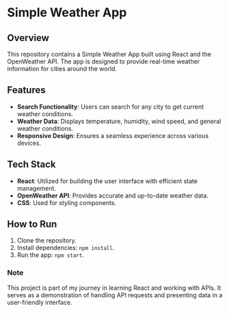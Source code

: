 # Simple Weather App

## Overview
This repository contains a Simple Weather App built using React and the OpenWeather API. The app is designed to provide real-time weather information for cities around the world.

## Features
- **Search Functionality**: Users can search for any city to get current weather conditions.
- **Weather Data**: Displays temperature, humidity, wind speed, and general weather conditions.
- **Responsive Design**: Ensures a seamless experience across various devices.

## Tech Stack
- **React**: Utilized for building the user interface with efficient state management.
- **OpenWeather API**: Provides accurate and up-to-date weather data.
- **CSS**: Used for styling components.

## How to Run
1. Clone the repository.
2. Install dependencies: `npm install`.
3. Run the app: `npm start`.

### Note
This project is part of my journey in learning React and working with APIs. It serves as a demonstration of handling API requests and presenting data in a user-friendly interface.
